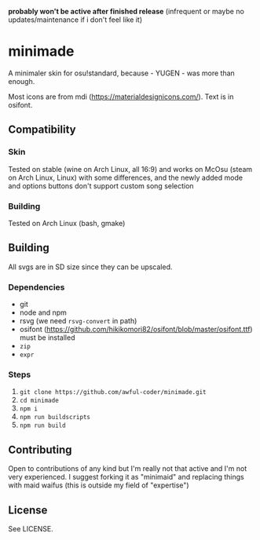 **probably won't be active after finished release** (infrequent or maybe no updates/maintenance if i don't feel like it)
# minimade
A minimaler skin for osu!standard, because - YUGEN - was more than enough.

Most icons are from mdi (https://materialdesignicons.com/).
Text is in osifont.

## Compatibility
### Skin
Tested on stable (wine on Arch Linux, all 16:9) and works on McOsu (steam on Arch Linux, Linux) with some differences, and the newly added mode and options buttons don't support custom song selection

### Building
Tested on Arch Linux (bash, gmake)

## Building
All svgs are in SD size since they can be upscaled.

### Dependencies
 - git
 - node and npm
 - rsvg (we need `rsvg-convert` in path)
 - osifont (https://github.com/hikikomori82/osifont/blob/master/osifont.ttf) must be installed
 - `zip`
 - `expr`

### Steps
 1. `git clone https://github.com/awful-coder/minimade.git`
 2. `cd minimade`
 3. `npm i`
 4. `npm run buildscripts`
 5. `npm run build`

## Contributing
Open to contributions of any kind but I'm really not that active and I'm not very experienced.
I suggest forking it as "minimaid" and replacing things with maid waifus (this is outside my field of "expertise")

## License
See LICENSE.
